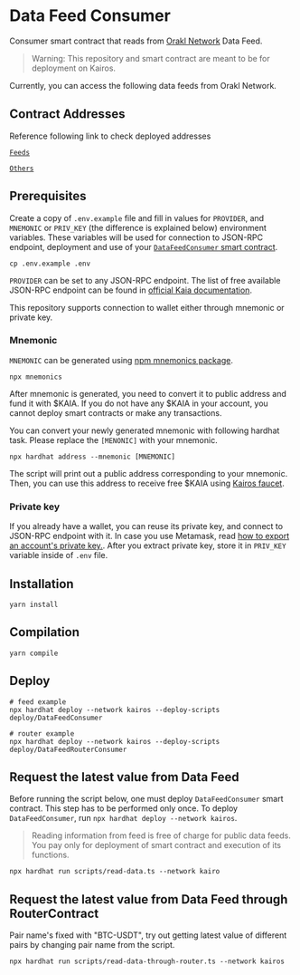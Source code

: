 # Data Feed Consumer

Consumer smart contract that reads from [Orakl Network](https://www.orakl.network) Data Feed.

> Warning: This repository and smart contract are meant to be for deployment on Kairos.

Currently, you can access the following data feeds from Orakl Network.

## Contract Addresses

Reference following link to check deployed addresses

[`Feeds`](https://raw.githubusercontent.com/Bisonai/orakl/master/contracts/v0.1/deployments/datafeeds-addresses.json)

[`Others`](https://raw.githubusercontent.com/Bisonai/orakl/master/contracts/v0.1/deployments/other-addresses.json)


## Prerequisites

Create a copy of `.env.example` file and fill in values for `PROVIDER`, and `MNEMONIC` or `PRIV_KEY` (the difference is explained below) environment variables.
These variables will be used for connection to JSON-RPC endpoint, deployment and use of your [`DataFeedConsumer` smart contract](contracts/DataFeedConsumer.sol).

```shell
cp .env.example .env
```

`PROVIDER` can be set to any JSON-RPC endpoint.
The list of free available JSON-RPC endpoint can be found in [official Kaia documentation](https://docs.kaia.io/references/public-en/).

This repository supports connection to wallet either through mnemonic or private key.

### Mnemonic

`MNEMONIC` can be generated using [npm mnemonics package](https://www.npmjs.com/package/mnemonics).

```shell
npx mnemonics
```

After mnemonic is generated, you need to convert it to public address and fund it with $KAIA.
If you do not have any $KAIA in your account, you cannot deploy smart contracts or make any transactions.

You can convert your newly generated mnemonic with following hardhat task.
Please replace the `[MENONIC]` with your mnemonic.

```shell
npx hardhat address --mnemonic [MNEMONIC]
```

The script will print out a public address corresponding to your mnemonic.
Then, you can use this address to receive free $KAIA using [Kairos faucet](https://www.kaia.io/faucet).

### Private key

If you already have a wallet, you can reuse its private key, and connect to JSON-RPC endpoint with it.
In case you use Metamask, read [how to export an account's private key.](https://metamask.zendesk.com/hc/en-us/articles/360015289632-How-to-export-an-account-s-private-key).
After you extract private key, store it in `PRIV_KEY` variable inside of `.env` file.

## Installation

```shell
yarn install
```

## Compilation

```shell
yarn compile
```

## Deploy

```shell
# feed example
npx hardhat deploy --network kairos --deploy-scripts deploy/DataFeedConsumer
```

```shell
# router example
npx hardhat deploy --network kairos --deploy-scripts deploy/DataFeedRouterConsumer
```

## Request the latest value from Data Feed

Before running the script below, one must deploy `DataFeedConsumer` smart contract.
This step has to be performed only once.
To deploy `DataFeedConsumer`, run `npx hardhat deploy --network kairos`.

> Reading information from feed is free of charge for public data feeds.
> You pay only for deployment of smart contract and execution of its functions.

```shell
npx hardhat run scripts/read-data.ts --network kairo
```

## Request the latest value from Data Feed through RouterContract

Pair name's fixed with "BTC-USDT", try out getting latest value of different pairs by changing pair name from the script.

```shell
npx hardhat run scripts/read-data-through-router.ts --network kairos
```

